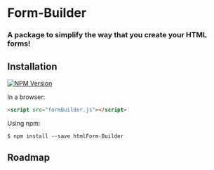 # Form-Builder
### A package to simplify the way that you create your HTML forms!

## Installation

[![NPM Version][npm-image]][npm-url]

In a browser:
```html
<script src="formBuilder.js"></script>
```

Using npm:
```shell
$ npm install --save htmlForm-Builder
```


## Roadmap





[npm-image]: https://img.shields.io/badge/npm-building-orange.svg
[npm-url]: https://www.npmjs.com/package/htmlform-builder